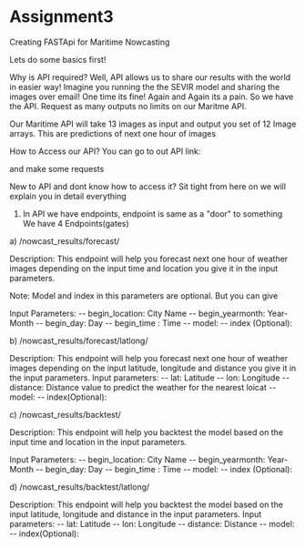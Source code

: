 Assignment3
==============================

Creating FASTApi for Maritime Nowcasting

Lets do some basics first! 

Why is API required?
Well, API allows us to share our results with the world in easier way!
Imagine you running the the SEVIR model and sharing the images over email! One time its fine! Again and Again its a pain.
So we have the API. Request as many outputs no limits on our Maritme API.

Our Maritime API will take 13 images as input and output you set of 12 Image arrays. This are predictions of next one hour of images

How to Access our API?
You can go to out API link: 

and make some requests

New to API and dont know how to access it? Sit tight from here on we will explain you in detail everything

1) In API we have endpoints, endpoint is same as a "door" to something
We have 4 Endpoints(gates)

a) /nowcast_results/forecast/

Description: This endpoint will help you forecast next one hour of weather images depending on the input time and location you give it in the input parameters.

Note: Model and index in this parameters are optional. But you can give 

Input Parameters: 
    -- begin_location: City Name
    -- begin_yearmonth: Year-Month
    -- begin_day: Day
    -- begin_time : Time
    -- model: 
    -- index (Optional):

b) /nowcast_results/forecast/latlong/

Description: This endpoint will help you forecast next one hour of weather images depending on the input latitude, longitude and distance you give it in the input parameters.
Input parameters:
    -- lat: Latitude
    -- lon: Longitude
    -- distance: Distance value to predict the weather for the nearest loicat
    -- model:
    -- index(Optional): 


c) /nowcast_results/backtest/

Description: This endpoint will help you backtest the model based on the input time and location in the input parameters.

Input Parameters: 
    -- begin_location: City Name
    -- begin_yearmonth: Year-Month
    -- begin_day: Day
    -- begin_time : Time
    -- model: 
    -- index (Optional):


d) /nowcast_results/backtest/latlong/

Description: This endpoint will help you backtest the model based on the input latitude, longitude and distance in the input parameters.
Input parameters:
    -- lat: Latitude
    -- lon: Longitude
    -- distance: Distance 
    -- model:
    -- index(Optional): 


